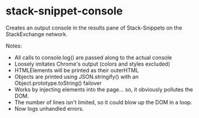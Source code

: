 # stack-snippet-console
Creates an output console in the results pane of Stack-Snippets on the StackExchange network.

Notes:
- All calls to console.log() are passed along to the actual console
- Loosely imitates Chrome's output (colors and styles excluded)
- HTMLElements will be printed as their outerHTML
- Objects are printed using JSON.stringify() with an Object.prototype.toString() failover
- Works by injecting elements into the page... so, it obviously pollutes the DOM.
- The number of lines isn't limited, so it could blow up the DOM in a loop.
- Now logs unhandled errors.
